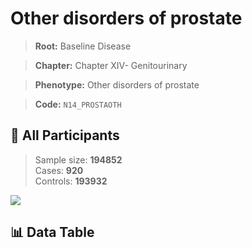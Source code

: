 # Other disorders of prostate

> **Root:** Baseline Disease  

> **Chapter:** Chapter XIV- Genitourinary  

> **Phenotype:** Other disorders of prostate  

> **Code:** `N14_PROSTAOTH`

## 🧪 All Participants  
> Sample size: **194852**  
> Cases: **920**  
> Controls: **193932**
<img src="/Sensitive/Figures/ALL/Incidence/N14_PROSTAOTH.png"/>

## 📊 Data Table
<CsvTableMRF src="/Sensitive/Data/ALL/Incidence/COX_N14_PROSTAOTH.csv"/>

